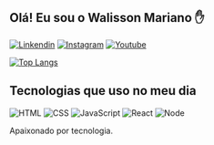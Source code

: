 
## Olá! Eu sou o Walisson Mariano ✋

[![Linkendin](https://img.shields.io/badge/LinkedIn-0077B5?style=for-the-badge&logo=linkedin&logoColor=white)](https://www.linkedin.com/in/walisson-mariano-30baa923a/)
[![Instagram](https://img.shields.io/badge/Instagram-E4405F?style=for-the-badge&logo=instagram&logoColor=white
)](https://www.instagram.com/dev.walissonmariano/)
[![Youtube](https://img.shields.io/badge/YouTube-FF0000?style=for-the-badge&logo=youtube&logoColor=white)](https://www.youtube.com/channel/UCHsSziaslsbggK-GjXX9HzQ)

[![Top Langs](https://github-readme-stats.vercel.app/api/top-langs/?username=WalissonMariano&layout=donut-vertical)](https://github.com/WalissonMariano/github-readme-stats)

## Tecnologias que uso no meu dia

![HTML](https://img.shields.io/badge/HTML5-E34F26?style=for-the-badge&logo=html5&logoColor=white)
![CSS](https://img.shields.io/badge/CSS3-1572B6?style=for-the-badge&logo=css3&logoColor=white)
![JavaScript](https://img.shields.io/badge/JavaScript-F7DF1E?style=for-the-badge&logo=javascript&logoColor=black)
![React](https://img.shields.io/badge/React-20232A?style=for-the-badge&logo=react&logoColor=61DAFB)
![Node](https://img.shields.io/badge/Node.js-43853D?style=for-the-badge&logo=node.js&logoColor=white)

Apaixonado por tecnologia.
